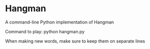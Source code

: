 # Hangman
A command-line Python implementation of Hangman 

Command to play: python hangman.py

When making new words, make sure to keep them on separate lines
